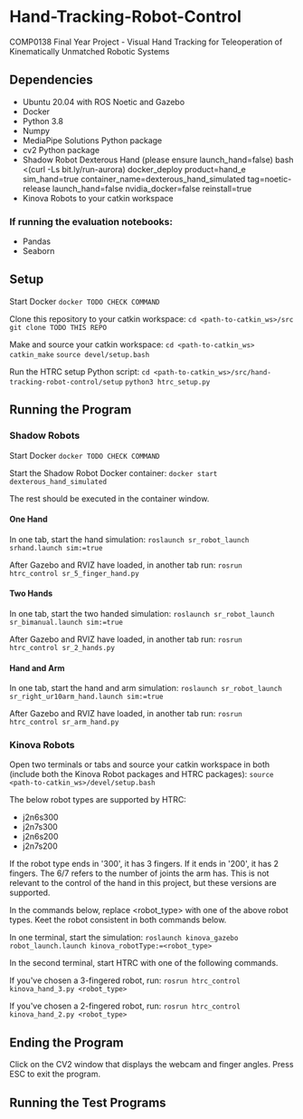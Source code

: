 # Hand-Tracking-Robot-Control
COMP0138 Final Year Project - Visual Hand Tracking for Teleoperation of Kinematically Unmatched Robotic Systems


## Dependencies
- Ubuntu 20.04 with ROS Noetic and Gazebo
- Docker
- Python 3.8
- Numpy
- MediaPipe Solutions Python package
- cv2 Python package
- Shadow Robot Dexterous Hand (please ensure launch_hand=false)
bash <(curl -Ls bit.ly/run-aurora) docker_deploy product=hand_e sim_hand=true container_name=dexterous_hand_simulated tag=noetic-release launch_hand=false nvidia_docker=false reinstall=true
- Kinova Robots to your catkin workspace

### If running the evaluation notebooks:
- Pandas
- Seaborn

## Setup
Start Docker
`docker TODO CHECK COMMAND`

Clone this repository to your catkin workspace:
`cd <path-to-catkin_ws>/src`
`git clone TODO THIS REPO`

Make and source your catkin workspace:
`cd <path-to-catkin_ws>`
`catkin_make`
`source devel/setup.bash`

Run the HTRC setup Python script:
`cd <path-to-catkin_ws>/src/hand-tracking-robot-control/setup`
`python3 htrc_setup.py`

## Running the Program

### Shadow Robots

Start Docker
`docker TODO CHECK COMMAND`

Start the Shadow Robot Docker container:
`docker start dexterous_hand_simulated`

The rest should be executed in the container window.

#### One Hand

In one tab, start the hand simulation:
`roslaunch sr_robot_launch srhand.launch sim:=true`

After Gazebo and RVIZ have loaded, in another tab run:
`rosrun htrc_control sr_5_finger_hand.py`

#### Two Hands

In one tab, start the two handed simulation:
`roslaunch sr_robot_launch sr_bimanual.launch sim:=true`

After Gazebo and RVIZ have loaded, in another tab run:
`rosrun htrc_control sr_2_hands.py`

#### Hand and Arm

In one tab, start the hand and arm simulation:
`roslaunch sr_robot_launch sr_right_ur10arm_hand.launch sim:=true`

After Gazebo and RVIZ have loaded, in another tab run:
`rosrun htrc_control sr_arm_hand.py`

### Kinova Robots

Open two terminals or tabs and source your catkin workspace in both (include both the Kinova Robot packages and HTRC packages):
`source <path-to-catkin_ws>/devel/setup.bash`

The below robot types are supported by HTRC:
- j2n6s300
- j2n7s300
- j2n6s200
- j2n7s200

If the robot type ends in '300', it has 3 fingers. If it ends in '200', it has 2 fingers. The 6/7 refers to the number of joints the arm has. This is not relevant to the control of the hand in this project, but these versions are supported.

In the commands below, replace <robot_type> with one of the above robot types. Keet the robot consistent in both commands below.

In one terminal, start the simulation:
`roslaunch kinova_gazebo robot_launch.launch kinova_robotType:=<robot_type>`

In the second terminal, start HTRC with one of the following commands.

If you've chosen a 3-fingered robot, run:
`rosrun htrc_control kinova_hand_3.py <robot_type>`

If you've chosen a 2-fingered robot, run:
`rosrun htrc_control kinova_hand_2.py <robot_type>`

## Ending the Program

Click on the CV2 window that displays the webcam and finger angles. Press ESC to exit the program.

## Running the Test Programs

